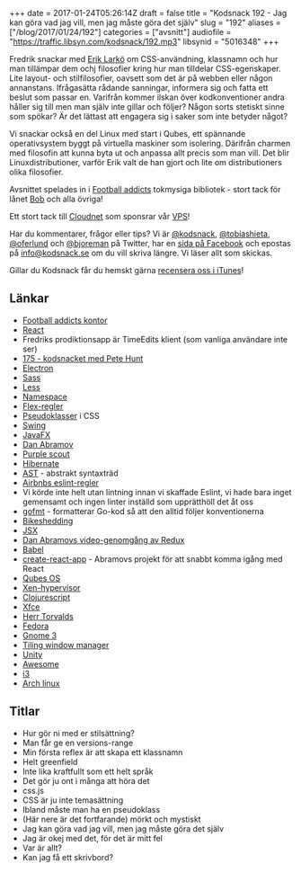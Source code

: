 +++
date = 2017-01-24T05:26:14Z
draft = false
title = "Kodsnack 192 - Jag kan göra vad jag vill, men jag måste göra det själv"
slug = "192"
aliases = ["/blog/2017/01/24/192"]
categories = ["avsnitt"]
audiofile = "https://traffic.libsyn.com/kodsnack/192.mp3"
libsynid = "5016348"
+++

Fredrik snackar med [Erik Larkö](https://twitter.com/eriklarko) om CSS-användning, klassnamn och hur man tillämpar dem ochj filosofier kring hur man tilldelar CSS-egenskaper. Lite layout- och stilfilosofier, oavsett som det är på webben eller någon annanstans. Ifrågasätta rådande sanningar, informera sig och fatta ett beslut som passar en. Varifrån kommer ilskan över kodkonventioner andra håller sig till men man själv inte gillar och följer? Någon sorts stetiskt sinne som spökar? Är det lättast att engagera sig i saker som inte betyder något?

Vi snackar också en del Linux med start i Qubes, ett spännande operativsystem byggt på virtuella maskiner som isolering. Därifrån charmen med filosofin att kunna byta ut och anpassa allt precis som man vill. Det blir Linuxdistributioner, varför Erik valt de han gjort och lite om distributioners olika filosofier.

Avsnittet spelades in i [Football addicts](https://www.footballaddicts.com/) tokmysiga bibliotek - stort tack för lånet [Bob](https://twitter.com/b0bben) och alla övriga!

Ett stort tack till [Cloudnet](http://www.cloudnet.se) som sponsrar vår [VPS](http://en.wikipedia.org/wiki/Virtual_private_server)!

Har du kommentarer, frågor eller tips? Vi är [@kodsnack](https://www.twitter.com/kodsnack), [@tobiashieta](https://www.twitter.com/tobiashieta), [@oferlund](https://www.twitter.com/oferlund) och [@bjoreman](https://www.twitter.com/bjoreman) på Twitter, har en [sida på Facebook](https://www.facebook.com/kodsnack) och epostas på [info@kodsnack.se](mailto:info@kodsnack.se) om du vill skriva längre. Vi läser allt som skickas.

Gillar du Kodsnack får du hemskt gärna [recensera oss i iTunes](http://itunes.apple.com/se/podcast/kodsnack/id561631498?l=en)!

## Länkar ##
* [Football addicts kontor](http://blog.footballaddicts.com/the-worlds-best-office/)
* [React](https://facebook.github.io/react/)
* Fredriks prodiktionsapp är TimeEdits klient (som vanliga användare inte ser)
* [175 - kodsnacket med Pete Hunt](https://kodsnack.se/175/)
* [Electron](http://electron.atom.io/)
* [Sass](http://sass-lang.com/)
* [Less](http://lesscss.org/)
* [Namespace](https://en.wikipedia.org/wiki/Namespace)
* [Flex-regler](https://developer.mozilla.org/en-US/docs/Web/CSS/CSS_Flexible_Box_Layout/Using_CSS_flexible_boxes)
* [Pseudoklasser](https://developer.mozilla.org/en-US/docs/Web/CSS/Pseudo-classes) i CSS
* [Swing](https://en.wikipedia.org/wiki/Swing_%28Java%29)
* [JavaFX](https://en.wikipedia.org/wiki/JavaFX)
* [Dan Abramov](https://twitter.com/dan_abramov?lang=sv)
* [Purple scout](http://www.purplescout.se/)
* [Hibernate](http://hibernate.org/)
* [AST](https://en.wikipedia.org/wiki/Abstract_syntax_tree) - abstrakt syntaxträd
* [Airbnbs eslint-regler](https://github.com/airbnb/javascript/tree/master/packages/eslint-config-airbnb)
* Vi körde inte helt utan lintning innan vi skaffade Eslint, vi hade bara inget gemensamt och ingen linter inställd som upprätthöll det åt oss
* [gofmt](https://golang.org/cmd/gofmt/) - formatterar Go-kod så att den alltid följer konventionerna
* [Bikeshedding](https://en.wikipedia.org/wiki/Law_of_triviality)
* [JSX](https://facebook.github.io/react/docs/jsx-in-depth.html)
* [Dan Abramovs video-genomgång av Redux](https://egghead.io/courses/getting-started-with-redux)
* [Babel](https://babeljs.io/)
* [create-react-app](https://github.com/facebookincubator/create-react-app) - Abramovs  projekt för att snabbt komma igång med React
* [Qubes OS](https://www.qubes-os.org/)
* [Xen-hypervisor](https://en.wikipedia.org/wiki/Xen)
* [Clojurescript](https://clojure.org/about/clojurescript)
* [Xfce](https://www.xfce.org/)
* [Herr Torvalds](https://en.wikipedia.org/wiki/Linus_Torvalds)
* [Fedora](https://en.wikipedia.org/wiki/Fedora_%28operating_system%29)
* [Gnome 3](https://www.gnome.org/gnome-3/)
* [Tiling window manager](https://en.wikipedia.org/wiki/Tiling_window_manager)
* [Unity](https://unity.ubuntu.com/)
* [Awesome](https://awesomewm.org/)
* [i3](https://i3wm.org/)
* [Arch linux](https://www.archlinux.org/)

## Titlar ##
* Hur gör ni med er stilsättning?
* Man får ge en versions-range
* Min första reflex är att skapa ett klassnamn
* Helt greenfield
* Inte lika kraftfullt som ett helt språk
* Det gör ju ont i många att höra det
* css.js
* CSS är ju inte temasättning
* Ibland måste man ha en pseudoklass
* (Här nere är det fortfarande) mörkt och mystiskt
* Jag kan göra vad jag vill, men jag måste göra det själv
* Jag är okej med det, för det är mitt fel
* Var är allt?
* Kan jag få ett skrivbord?